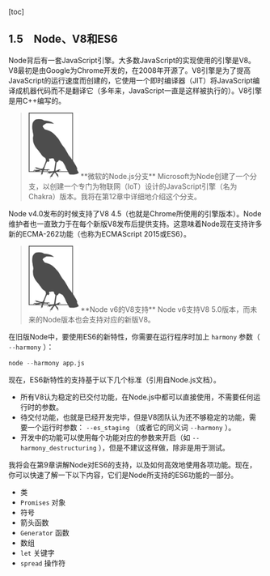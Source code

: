 [toc]

## 1.5　Node、V8和ES6

Node背后有一套JavaScript引擎。大多数JavaScript的实现使用的引擎是V8。V8最初是由Google为Chrome开发的，在2008年开源了。V8引擎是为了提高JavaScript的运行速度而创建的，它使用一个即时编译器（JIT）将JavaScript编译成机器代码而不是翻译它（多年来，JavaScript一直是这样被执行的）。V8引擎是用C++编写的。

> <img class="my_markdown" src="./images/24.png" style="width:99px;  height: 131px; " width="10%"/>
> **微软的Node.js分支**
> Microsoft为Node创建了一个分支，以创建一个专门为物联网（IoT）设计的JavaScript引擎（名为Chakra）版本。我将在第12章中详细地介绍这个分支。

Node v4.0发布的时候支持了V8 4.5（也就是Chrome所使用的引擎版本）。Node维护者也一直致力于在每个新版V8发布后提供支持。这意味着Node现在支持许多新的ECMA-262功能（也称为ECMAScript 2015或ES6）。

> <img class="my_markdown" src="./images/25.png" style="width:99px;  height: 131px; " width="10%"/>
> **Node v6的V8支持**
> Node v6支持V8 5.0版本，而未来的Node版本也会支持对应的新版V8。

在旧版Node中，要使用ES6的新特性，你需要在运行程序时加上 `harmony` 参数（ `--harmony` ）：

```python
node --harmony app.js
```

现在，ES6新特性的支持基于以下几个标准（引用自Node.js文档）。

+ 所有V8认为稳定的已交付功能，在Node.js中都可以直接使用，不需要任何运行时的参数。
+ 待交付功能，也就是已经开发完毕，但是V8团队认为还不够稳定的功能，需要一个运行时参数： `--es_staging` （或者它的同义词 `--harmony` ）。
+ 开发中的功能可以使用每个功能对应的参数来开启（如 `--harmony_destructuring` ），但是不建议这样做，除非是用于测试。

我将会在第9章讲解Node对ES6的支持，以及如何高效地使用各项功能。现在，你可以快速了解一下以下内容，它们是Node所支持的ES6功能的一部分。

+ 类
+ `Promises` 对象
+ 符号
+ 箭头函数
+ `Generator` 函数
+ 数组
+ `let` 关键字
+ `spread` 操作符

